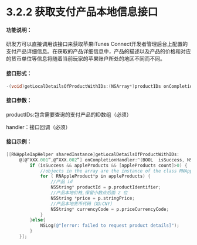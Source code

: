 # 3.2.2 获取支付产品本地信息接口

#### 功能说明：

研发方可以直接调用该接口来获取苹果iTunes Connect开发者管理后台上配置的支付产品详细信息。在获取的产品详细信息中，产品的描述以及产品的价格和对应的货币单位等信息将随着当前玩家的苹果账户所处的地区不同而不同。

#### 接口形式：

```objectivec
-(void)getLocalDetailsOfProductWithIDs:(NSArray*)productIDs onCompletionHandler:(RNRequestProductsCompletionHandler)handler;
```

#### 接口参数：

 productIDs:包含需要查询的支付产品的ID数组（必须）

 handler：接口回调（必须）

#### 接口示例：

```objectivec
[[RNAppleIapHelper sharedInstance]getLocalDetailsOfProductWithIDs:
     @[@“XXX.001”,@“XXX.002”] onCompletionHandler:^(BOOL  isSuccess, NSArray  *appleProducts) {
         if (isSuccess && appleProducts && [appleProducts count]>0) {
             //objects in the array are the instance of the class RNAppleProduct
             for ( RNAppleProduct*p in appleProducts) {
                 //产品 id
                 NSString* productId = p.productIdentifier;
                 //产品本地价格,保留小数点后面 2 位
                 NSString *price = p.stringPrice;
                 //产品本地货币代码（如:CNY）
                 NSString* currencyCode = p.priceCurrencyCode;
             }
         }else{     
             NSLog(@"[error: failed to request product details]");
         }
     }];
```

